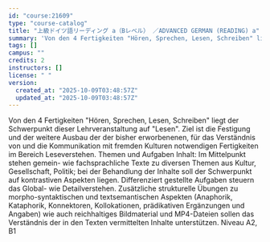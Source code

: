 ```yaml
---
id: "course:21609"
type: "course-catalog"
title: "上級ドイツ語リーディング a（Bレベル） ／ADVANCED GERMAN (READING) a"
summary: 'Von den 4 Fertigkeiten "Hören, Sprechen, Lesen, Schreiben" liegt der Schwerpunkt dieser Lehrveranstaltung auf "Lesen". Z…'
tags: []
campus: ""
credits: 2
instructors: []
license: " "
version:
  created_at: "2025-10-09T03:48:57Z"
  updated_at: "2025-10-09T03:48:57Z"
---
```


Von den 4 Fertigkeiten "Hören, Sprechen, Lesen, Schreiben" liegt der Schwerpunkt dieser Lehrveranstaltung auf "Lesen". Ziel ist die Festigung und der weitere Ausbau der der bisher erworbenenen, für das Verständnis von und die Kommunikation mit fremden Kulturen notwendigen Fertigkeiten im Bereich Leseverstehen. Themen und Aufgaben Inhalt: Im Mittelpunkt stehen gemein- wie fachsprachliche Texte zu diversen Themen aus Kultur, Gesellschaft, Politik; bei der Behandlung der Inhalte soll der Schwerpunkt auf kontrastiven Aspekten liegen. Differenziert gestellte Aufgaben steuern das Global- wie Detailverstehen. Zusätzliche strukturelle Übungen zu morpho-syntaktischen und textsemantischen Aspekten (Anaphorik, Kataphorik, Konnektoren, Kollokationen, prädikativen Ergänzungen und Angaben) wie auch reichhaltiges Bildmaterial und MP4-Dateien sollen das Verständnis der in den Texten vermittelten Inhalte unterstützen. Niveau A2, B1
